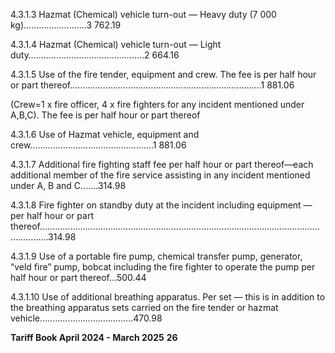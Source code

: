 4.3.1.3 Hazmat (Chemical) vehicle turn-out — Heavy duty (7 000 kg)…………………….3 762.19

4.3.1.4 Hazmat (Chemical) vehicle turn-out — Light duty……………………………………….2 664.16

4.3.1.5 Use of the fire tender, equipment and crew.
The fee is per half hour or part thereof………………………………………………………………….1 881.06

(Crew=1 x fire officer, 4 x fire fighters for any incident mentioned under A,B,C).
The fee is per half hour or part thereof

4.3.1.6 Use of Hazmat vehicle, equipment and crew.................................................1 881.06

4.3.1.7 Additional fire fighting staff fee per half hour or part thereof—each additional
member of the fire service assisting in any incident mentioned under A, B and C..…..314.98

4.3.1.8 Fire fighter on standby duty at the incident including equipment —per half hour or
part thereof……………………………………………………………………………………………………………...314.98

4.3.1.9 Use of a portable fire pump, chemical transfer pump, generator, “veld fire” pump,
bobcat including the fire fighter to operate the pump per half hour or part thereof...500.44

4.3.1.10 Use of additional breathing apparatus. Per set — this is in addition to the breathing apparatus sets carried on the fire tender or hazmat vehicle……………..………………..470.98

**Tariff Book April 2024 - March 2025** **26**